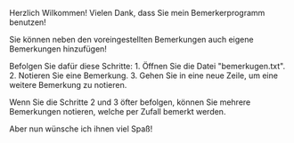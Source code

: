 Herzlich Wilkommen!
Vielen Dank, dass Sie mein Bemerkerprogramm benutzen!

Sie können neben den voreingestellten Bemerkungen auch eigene Bemerkungen hinzufügen!

Befolgen Sie dafür diese Schritte:
	1. Öffnen Sie die Datei "bemerkugen.txt".
	2. Notieren Sie eine Bemerkung.
	3. Gehen Sie in eine neue Zeile, um eine weitere Bemerkung zu notieren.

Wenn Sie die Schritte 2 und 3 öfter befolgen, können Sie mehrere Bemerkungen notieren, welche per Zufall bemerkt werden.

Aber nun wünsche ich ihnen viel Spaß!
